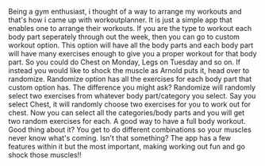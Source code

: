Being a gym enthusiast, i thought of a way to arrange my workouts and that's how i came up with workoutplanner. It is just a simple app that enables one to arrange their workouts. If you are the type to workout each body part seperately through out the week, then you can go to custom workout option. This option will have all the body parts and each body part will have many exercises enough to give you a proper workout for that body part. So you could do Chest on Monday, Legs on Tuesday and so on. If instead you would like to shock the muscle as Arnold puts it, head over to randomize. Randomize option has all the exercises for each body part that custom option has. The difference you might ask? Randomize will randomly select two exercises from whatever body part/category you select. Say you select Chest, it will randomly choose two exercises for you to work out for chest. Now you can select all the categories/body parts and you will get two random exercises for each. A good way to have a full body workout. Good thing about it? You get to do different combinations so your muscles never know what's coming. Isn't that something? The app has a few features within it but the most important, making working out fun and go shock those muscles!!
